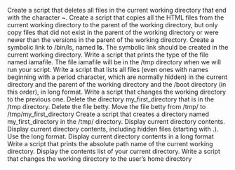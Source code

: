 Create a script that deletes all files in the current working directory that end with the character ~.
Create a script that copies all the HTML files from the current working directory to the parent of the working directory, but only copy files that did not exist in the parent of the working directory or were newer than the versions in the parent of the working directory.
Create a symbolic link to /bin/ls, named __ls__. The symbolic link should be created in the current working directory.
Write a script that prints the type of the file named iamafile. The file iamafile will be in the /tmp directory when we will run your script.
Write a script that lists all files (even ones with names beginning with a period character, which are normally hidden) in the current directory and the parent of the working directory and the /boot directory (in this order), in long format.
Write a script that changes the working directory to the previous one.
Delete the directory my_first_directory that is in the /tmp directory.
Delete the file betty.
Move the file betty from /tmp/ to /tmp/my_first_directory
Create a script that creates a directory named my_first_directory in the /tmp/ directory.
Display current directory contents.
Display current directory contents, including hidden files (starting with .). Use the long format.
Display current directory contents in a long format
Write a script that prints the absolute path name of the current working directory.
Display the contents list of your current directory.
Write a script that changes the working directory to the user’s home directory
